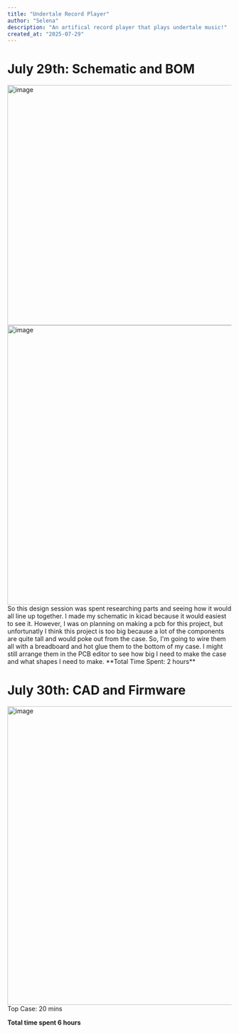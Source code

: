 ```yaml
---
title: "Undertale Record Player"
author: "Selena"
description: "An artifical record player that plays undertale music!"
created_at: "2025-07-29"
---
```


# July 29th: Schematic and BOM
<img width="917" height="539" alt="image" src="https://github.com/user-attachments/assets/334af999-117c-48cd-8548-1e9aed1a6e3a" />
<img width="1435" height="627" alt="image" src="https://github.com/user-attachments/assets/be8b0cb0-5c9e-4c6e-9f5e-66ea34d3b9b7" />
So this design session was spent researching parts and seeing how it would all line up together. I made my schematic in kicad because it would easiest to see it. However, I was on planning on making a pcb for this project, but unfortunatly I think this project is too big because a lot of the components are quite tall and would poke out from the case. So, I'm going to wire them all with a breadboard and hot glue them to the bottom of my case. I might still arrange them in the PCB editor to see how big I need to make the case and what shapes I need to make. 
**Total Time Spent: 2 hours**

# July 30th: CAD and Firmware

<img width="1198" height="670" alt="image" src="https://github.com/user-attachments/assets/910481c9-19c6-4273-9b86-d404d3e9d7eb" />
Top Case: 20 mins

**Total time spent 6 hours**
